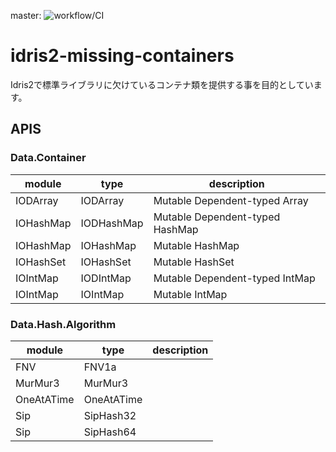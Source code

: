 master: ![workflow/CI](https://github.com/seagull-kamome/idris2-missing-containers/actions/workflows/ci.yml/badge.svg?branch=master)

# idris2-missing-containers

Idris2で標準ライブラリに欠けているコンテナ類を提供する事を目的としています。

## APIS

### Data.Container

| module    | type       | description                     |
|-----------|------------|---------------------------------|
| IODArray  | IODArray   | Mutable Dependent-typed Array   |
| IOHashMap | IODHashMap | Mutable Dependent-typed HashMap |
| IOHashMap | IOHashMap  | Mutable HashMap                 |
| IOHashSet | IOHashSet  | Mutable HashSet                 |
| IOIntMap  | IODIntMap  | Mutable Dependent-typed IntMap  |
| IOIntMap  | IOIntMap   | Mutable IntMap                  |

### Data.Hash.Algorithm

| module     | type       | description                     |
|------------|------------|---------------------------------|
| FNV        | FNV1a      |                                 |
| MurMur3    | MurMur3    |                                 |
| OneAtATime | OneAtATime |                                 |
| Sip        | SipHash32  |                                 |
| Sip        | SipHash64  |                                 |



